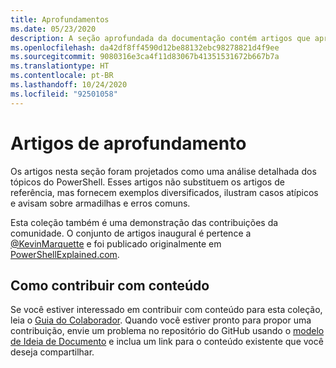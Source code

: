 ```yaml
---
title: Aprofundamentos
ms.date: 05/23/2020
description: A seção aprofundada da documentação contém artigos que apresentam mais detalhes e exemplos do que a referência de cmdlet.
ms.openlocfilehash: da42df8ff4590d12be88132ebc98278821d4f9ee
ms.sourcegitcommit: 9080316e3ca4f11d83067b41351531672b667b7a
ms.translationtype: HT
ms.contentlocale: pt-BR
ms.lasthandoff: 10/24/2020
ms.locfileid: "92501058"
---
```

# <a name="deep-dive-articles"></a>Artigos de aprofundamento

Os artigos nesta seção foram projetados como uma análise detalhada dos tópicos do PowerShell. Esses artigos não substituem os artigos de referência, mas fornecem exemplos diversificados, ilustram casos atípicos e avisam sobre armadilhas e erros comuns.

Esta coleção também é uma demonstração das contribuições da comunidade. O conjunto de artigos inaugural é pertence a [@KevinMarquette][] e foi publicado originalmente em [PowerShellExplained.com][].

## <a name="how-to-contribute-content"></a>Como contribuir com conteúdo

Se você estiver interessado em contribuir com conteúdo para esta coleção, leia o [Guia do Colaborador][]. Quando você estiver pronto para propor uma contribuição, envie um problema no repositório do GitHub usando o [modelo de Ideia de Documento][] e inclua um link para o conteúdo existente que você deseja compartilhar.

<!-- link references -->
[powershellexplained.com]: https://powershellexplained.com/
[@KevinMarquette]: https://twitter.com/KevinMarquette
[Guia do Colaborador]: https://aka.ms/PSDocsContributor
[Modelo de Ideia de Documento]: https://github.com/MicrosoftDocs/PowerShell-Docs/issues/new?assignees=&labels=doc-idea&template=New_Document_Request.md&title=Community+contribution
